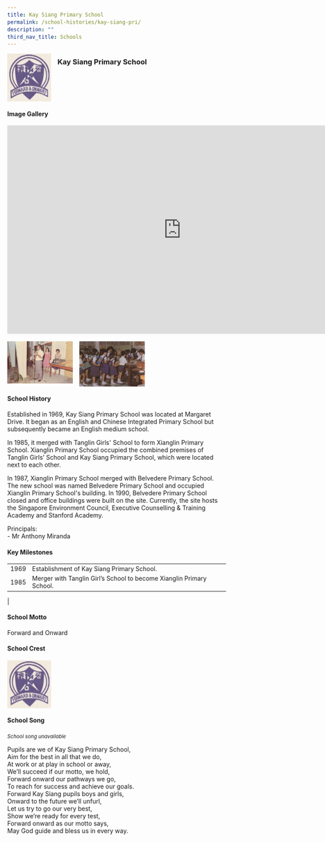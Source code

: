 ```yaml
---
title: Kay Siang Primary School
permalink: /school-histories/kay-siang-pri/
description: ""
third_nav_title: Schools
---
```

<img align="left" style="width:20%;margin-right:15px;" src="/images/kaysiangpri1.png">

### **Kay Siang Primary School**

<br clear="left">

#### **Image Gallery**
<iframe src="https://docs.google.com/presentation/d/e/2PACX-1vRMRGzkzobDEsmD_9MvhEeGEcs9mW8vHvrSqQmHfCz7Ynkdw1Cj-qTQRFzLi0y1vZo-bITSDjD7dGII/embed?start=false&amp;loop=true&amp;delayms=5000" frameborder="0" width="800" height="479" allowfullscreen="true"></iframe>

<p><a href="/images/kaysiangpri2.jpg">  
<img align="left" style="width:30%;margin-right:15px;" src="/images/kaysiangpri2.jpg">
</a></p>

<p><a href="/images/kaysiangpri3.png">  
<img align="left" style="width:30%;margin-right:15px;" src="/images/kaysiangpri3.png">
</a></p>

<br clear="left">

#### **School History**
Established in 1969, Kay Siang Primary School was located at Margaret Drive. It began as an English and Chinese Integrated Primary School but subsequently became an English medium school.

In 1985, it merged with Tanglin Girls' School to form Xianglin Primary School. Xianglin Primary School occupied the combined premises of Tanglin Girls’ School and Kay Siang Primary School, which were located next to each other.

In 1987, Xianglin Primary School merged with Belvedere Primary School. The new school was named Belvedere Primary School and occupied Xianglin Primary School's building. In 1990, Belvedere Primary School closed and office buildings were built on the site. Currently, the site hosts the Singapore Environment Council, Executive Counselling &amp; Training Academy and Stanford Academy.

Principals:<br>
\- Mr Anthony Miranda

#### **Key Milestones**

|  |  |
|:---:|---|
| 1969 | Establishment of Kay Siang Primary School. |
| 1985 | Merger with Tanglin Girl’s School to become Xianglin Primary School. |
|

#### **School Motto**
Forward and Onward

#### **School Crest**
<img align="left" style="width:20%;margin-right:15px;" src="/images/kaysiangpri1.png">


<br clear="left">

#### **School Song**
<small>*School song unavailable*</small>

Pupils are we of Kay Siang Primary School,<br>
Aim for the best in all that we do,<br>
At work or at play in school or away,<br>
We’ll succeed if our motto, we hold,<br>
Forward onward our pathways we go,<br>
To reach for success and achieve our goals.<br>
Forward Kay Siang pupils boys and girls,<br>
Onward to the future we’ll unfurl,<br>
Let us try to go our very best,<br>
Show we’re ready for every test,<br>
Forward onward as our motto says,<br>
May God guide and bless us in every way.